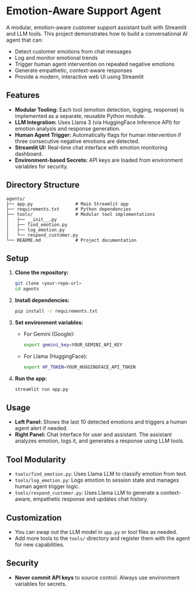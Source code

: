 # Emotion-Aware Support Agent

A modular, emotion-aware customer support assistant built with Streamlit and LLM tools. This project demonstrates how to build a conversational AI agent that can:

- Detect customer emotions from chat messages
- Log and monitor emotional trends
- Trigger human agent intervention on repeated negative emotions
- Generate empathetic, context-aware responses
- Provide a modern, interactive web UI using Streamlit

## Features

- **Modular Tooling:** Each tool (emotion detection, logging, response) is implemented as a separate, reusable Python module.
- **LLM Integration:** Uses Llama 3 (via HuggingFace Inference API) for emotion analysis and response generation.
- **Human Agent Trigger:** Automatically flags for human intervention if three consecutive negative emotions are detected.
- **Streamlit UI:** Real-time chat interface with emotion monitoring dashboard.
- **Environment-based Secrets:** API keys are loaded from environment variables for security.

## Directory Structure

```
agents/
├── app.py                # Main Streamlit app
├── requirements.txt      # Python dependencies
├── tools/                # Modular tool implementations
│   ├── __init__.py
│   ├── find_emotion.py
│   ├── log_emotion.py
│   └── respond_customer.py
└── README.md             # Project documentation
```

## Setup

1. **Clone the repository:**
   ```bash
   git clone <your-repo-url>
   cd agents
   ```

2. **Install dependencies:**
   ```bash
   pip install -r requirements.txt
   ```

3. **Set environment variables:**
   - For Gemini (Google):
     ```bash
     export gemini_key=YOUR_GEMINI_API_KEY
     ```
   - For Llama (HuggingFace):
     ```bash
     export HF_TOKEN=YOUR_HUGGINGFACE_API_TOKEN
     ```

4. **Run the app:**
   ```bash
   streamlit run app.py
   ```

## Usage

- **Left Panel:** Shows the last 10 detected emotions and triggers a human agent alert if needed.
- **Right Panel:** Chat interface for user and assistant. The assistant analyzes emotion, logs it, and generates a response using LLM tools.

## Tool Modularity

- `tools/find_emotion.py`: Uses Llama LLM to classify emotion from text.
- `tools/log_emotion.py`: Logs emotion to session state and manages human agent trigger logic.
- `tools/respond_customer.py`: Uses Llama LLM to generate a context-aware, empathetic response and updates chat history.

## Customization

- You can swap out the LLM model in `app.py` or tool files as needed.
- Add more tools to the `tools/` directory and register them with the agent for new capabilities.

## Security

- **Never commit API keys** to source control. Always use environment variables for secrets.


